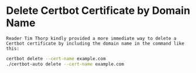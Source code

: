 # Delete Certbot Certificate by Domain Name

`Reader Tim Thorp kindly provided a more immediate way to delete a Certbot certificate by including the domain name in the command like this:`

```bash
certbot delete --cert-name example.com
./certbot-auto delete --cert-name example.com
```


